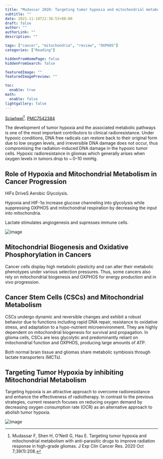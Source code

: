 ```yaml
---
title: "Mudassar 2020: Targeting tumor hypoxia and mitochondrial metabolism with anti-parasitic drugs to improve radiation response in high-grade gliomas."
subtitle: ""
date: 2021-11-18T22:38:53+08:00
draft: false
author: ""
authorLink: ""
description: ""

tags: ["cancer", "mitochondria", "review", "OXPHOS"]
categories: ["Reading"]

hiddenFromHomePage: false
hiddenFromSearch: false

featuredImage: ""
featuredImagePreview: ""

toc:
  enable: true
math:
  enable: false
lightgallery: false
---
```


[Sciwheel](https://sciwheel.com/work/#/items/9267342)[^Mudassar2020]. [PMC7542384](https://www.ncbi.nlm.nih.gov/pmc/articles/PMC7542384/)

<!--more-->

The development of tumor hypoxia and the associated metabolic pathways is one of the most important contributors to clinical radioresistance. Under hypoxic conditions, DNA free radicals can restore back to their original form due to low oxygen levels, and irreversible DNA damage does not occur, thus compromising the radiation-induced DNA damage in the hypoxic tumor cells. Hypoxic radioresistance in gliomas which generally arises when oxygen levels in tumors drop to ~ 0–10 mmHg.

## Role of Hypoxia and Mitochondrial Metabolism in Cancer Progression

HIFs DriveS Aerobic Glycolysis.

Hypoxia and HIF-1α increase glucose channeling into glycolysis while suppressing OXPHOS and mitochondrial respiration by decreasing the input into mitochondria.

Lactate stimulates angiogenesis and supresses immune cells.

![image](https://user-images.githubusercontent.com/40054455/142436746-6a668af9-7d28-43fd-b1ea-a2010f750af7.png "Schematic representation of the role of HIF in regulating glycolysis, glutaminolysis and OXPHOS")


## Mitochondrial Biogenesis and Oxidative Phosphorylation in Cancers

Cancer cells display high metabolic plasticity and can alter their metabolic phenotypes under various selection pressures. Thus, some cancers also rely on mitochondrial biogenesis and OXPHOS for energy production and in vivo progression.

## Cancer Stem Cells (CSCs) and Mitochondrial Metabolism

CSCs undergo dynamic and reversible changes and exhibit a robust behavior due to functions including rapid DNA repair, resistance to oxidative stress, and adaptation to a hypo-nutrient microenvironment. They are highly dependent on mitochondrial biogenesis for survival and propagation. In glioma cells, CSCs are less glycolytic and predominantly reliant on mitochondrial function and OXPHOS, producing large amounts of ATP.

Both normal brain tissue and gliomas share metabolic symbiosis through lactate transporters (MCTs).

## Targeting Tumor Hypoxia by inhibiting Mitochondrial Metabolism

Targeting hypoxia is an attractive approach to overcome radioresistance and enhance the effectiveness of radiotherapy. In contrast to the previous strategies, current research focuses on reducing oxygen demand by decreasing oxygen consumption rate (OCR) as an alternative approach to abolish tumor hypoxia.

![image](https://user-images.githubusercontent.com/40054455/142438241-76c7a6b1-4981-4059-ada0-3219cfd2b6b6.png)


[^Mudassar2020]: Mudassar F, Shen H, O’Neill G, Hau E. Targeting tumor hypoxia and mitochondrial metabolism with anti-parasitic drugs to improve radiation response in high-grade gliomas. J Exp Clin Cancer Res. 2020 Oct 7;39(1):208.
